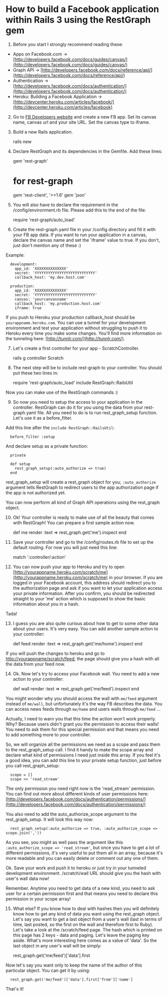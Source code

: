# How to build a Facebook application within Rails 3 using the RestGraph gem

1. Before you start I strongly recommend reading these:

  * Apps on Facebook.com -> [http://developers.facebook.com/docs/guides/canvas/](http://developers.facebook.com/docs/guides/canvas/)
  * Graph API -> [http://developers.facebook.com/docs/reference/api/](http://developers.facebook.com/docs/reference/api/)
  * Authentication -> [http://developers.facebook.com/docs/authentication/](http://developers.facebook.com/docs/authentication/)
  * Heroku: Building a Facebook Application -> [http://devcenter.heroku.com/articles/facebook/](http://devcenter.heroku.com/articles/facebook)


2. Go to [FB Developers website](http://facebook.com/developers "FB Developers website") and create a new FB app. Set its canvas name, canvas url and your site URL. Set the canvas type to iframe.


3. Build a new Rails application.

      rails new <name>


4. Declare RestGraph and its dependencies in the Gemfile. Add these lines:

      gem 'rest-graph'

      # for rest-graph
      gem 'rest-client', '>=1.6'
      gem 'json'


5. You will also have to declare the requirement in the /config/environment.rb file. Please add this to the end of the file:

      require 'rest-graph/auto_load'


6. Create the rest-graph.yaml file in your /config directory and fill it with your FB app data. If you want to run your application in a canvas, declare the canvas name and set the 'iframe' value to true. If you don't, just don't mention any of these :)

  Example:

      development:
        app_id: 'XXXXXXXXXXXXXX'
        secret: 'YYYYYYYYYYYYYYYYYYYYYYYYYYY'
        callback_host: 'my.dev.host.com'

      production:
        app_id: 'XXXXXXXXXXXXXX'
        secret: 'YYYYYYYYYYYYYYYYYYYYYYYYYYY'
        canvas: 'yourcanvasname'
        callback_host: 'my.production.host.com'
        iframe: true


  If you push to Heroku your production callback_host should be `yourappname.heroku.com`. You can use a tunnel for your development environment and test your application without struggling to push it to Heroku every time you make some changes. You'll find more information on the tunneling here: [http://tunnlr.com/](http://tunnlr.com/).

7. Let's create a first controller for your app - ScratchController.

      rails g controller Scratch

8. The next step will be to include rest-graph to your controller. You should put these two lines in:

      require 'rest-graph/auto_load'
      include RestGraph::RailsUtil

  Now you can make use of the RestGraph commands :)

9. So now you need to setup the access to your application in the controller. RestGraph can do it for you using the data from your rest-graph.yaml file. All you need to do is to run rest_graph_setup function. Let's use it as a before_filter.

  Add this line after the `include RestGraph::RailsUtil`:

      before_filter :setup

  And declare setup as a private function:

      private

      def setup
        rest_graph_setup(:auto_authorize => true)
      end

  rest_graph_setup will create a rest_graph object for you; `:auto_authorize` argument tells RestGraph to redirect users to the app authorization page if the app is not authorized yet.

  You can now perform all kind of Graph API operations using the rest_graph object.

10. Ok! Your controller is ready to make use of all the beauty that comes with RestGraph! You can prepare a first sample action now.

      def me
        render :text => rest_graph.get('me').inspect
      end

11. Save your controller and go to the /config/routes.rb file to set up the default routing. For now you will just need this line:

      match ':controller/:action'

12. You can now push your app to Heroku and try to open [http://yourappname.heroku.com/scratch/me](http://yourappname.heroku.com/scratch/me) in your browser. If you are logged in your Facebook account, this address should redirect you to the authorization page and ask if you want to let your application access your private information. After you confirm, you should be redirected straight to your 'me' action which is supposed to show the basic information about you in a hash.

  Tada!

13. I guess you are also quite curious about how to get to some other data about your users. It's very easy. You can add another sample action to your controller:

      def feed
        render :text => rest_graph.get('me/home').inspect
      end

  If you will push the changes to heroku and go to [http://yourappname/scratch/feed](http://yourappname/scratch/feed), the page should give you a hash with all the data from your feed now.


14. Ok. Now let's try to access your Facebook wall. You need to add a new action to your controller:

      def wall
        render :text => rest_graph.get('me/feed').inspect
      end

  You might wonder why you should access the wall with `me/feed` argument instead of `me/wall`, but unfortunately it's the way FB describes the data. You can access news feeds through `me/home` and users walls through `me/feed` ...

  Actually, I need to warn you that this time the action won't work properly. Why? Because users didn't grant you the permission to access their walls! You need to ask them for this special permission and that means you need to add something more to your controller.

  So, we will organize all the permissions we need as a scope and pass them to the rest_graph_setup call. I find it handy to make the scope array and declare what kind of permissions I need just inside this array. If you feel it's a good idea, you can add this line to your private setup function, just before you call rest_graph_setup:

      scope = []
      scope << 'read_stream'

  The only permission you need right now is the 'read_stream' permission. You can find out more about different kinds of user permissions here: [http://developers.facebook.com/docs/authentication/permissions/](http://developers.facebook.com/docs/authentication/permissions/)

  You also need to add the auto_authorize_scope argument to the rest_graph_setup. It will look this way now:

      rest_graph_setup(:auto_authorize => true, :auto_authorize_scope => scope.join(','))

  As you see, you might as well pass the argument like this `:auto_authorize_scope => 'read_stream'`, but once you have to get a lot of different permissions, it's very useful to put them all in an array, because it's more readable and you can easily delete or comment out any one of them.

  Ok. Save your work and push it to heroku or just try in your tunneled development environment. /scratch/wall URL should give you the hash with user's wall data now!

  Remember. Anytime you need to get data of a new kind, you need to ask user for a certain permission first and that means you need to declare this permission in your scope array!

15. What else? If you know how to deal with hashes then you will definitely know how to get any kind of data you want using the rest_graph object. Let's say you want to get a last object from a user's wall (last in terms of time, last posted, so the first on the wall and therefore first to Ruby). Let's take a look at the /scratch/feed page. The hash which is printed on this page has 2 keys - data and paging. Let's leave the paging key aside. What's more interesting here comes as a value of 'data'. So the last object in any user's wall will be simply:

      rest_graph.get('me/feed')['data'].first

  Now let's say you want only to keep the name of the author of this particular object. You can get it by using:

      rest_graph.get('me/feed')['data'].first['from']['name']

  That's it!
